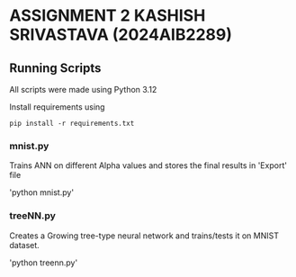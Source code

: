 # ASSIGNMENT 2 KASHISH SRIVASTAVA (2024AIB2289)

## Running Scripts

All scripts were made using Python 3.12

Install requirements using

`pip install -r requirements.txt`

### mnist.py

Trains ANN on different Alpha values and stores the final results in 'Export' file

'python mnist.py'

### treeNN.py

Creates a Growing tree-type neural network and trains/tests it on MNIST dataset.

'python treenn.py'

